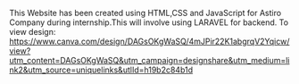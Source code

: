 This Website has been created using HTML,CSS and JavaScript for Astiro Company during internship.This will involve using LARAVEL for backend.
To view design: https://www.canva.com/design/DAGsOKgWaSQ/4mJPir22K1abgrqV2Yqicw/view?utm_content=DAGsOKgWaSQ&utm_campaign=designshare&utm_medium=link2&utm_source=uniquelinks&utlId=h19b2c84b1d

